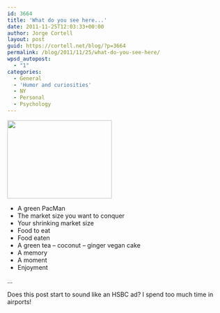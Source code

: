 ```yaml
---
id: 3664
title: 'What do you see here...'
date: 2011-11-25T12:03:33+00:00
author: Jorge Cortell
layout: post
guid: https://cortell.net/blog/?p=3664
permalink: /blog/2011/11/25/what-do-you-see-here/
wpsd_autopost:
  - "1"
categories:
  - General
  - 'Humor and curiosities'
  - NY
  - Personal
  - Psychology
---
```

<img class="aligncenter" title="Green Tea Cake" src="https://farm8.staticflickr.com/7150/6416111893_3a50d7f9d8_m.jpg" alt="" width="240" height="180" />

  * A green PacMan
  * The market size you want to conquer
  * Your shrinking market size
  * Food to eat
  * Food eaten
  * A green tea – coconut – ginger vegan cake
  * A memory
  * A moment
  * Enjoyment

...

Does this post start to sound like an HSBC ad? I spend too much time in airports!